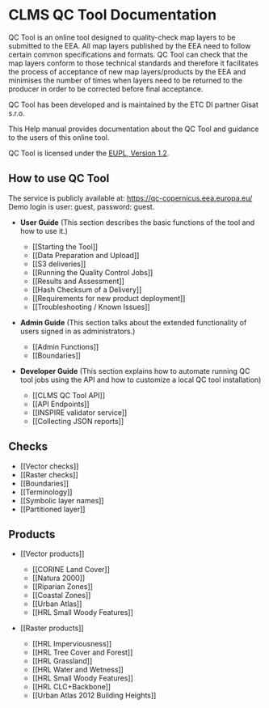 # CLMS QC Tool Documentation

QC Tool is an online tool designed to quality-check map layers to be submitted to the EEA. All map layers published by the EEA need to follow certain common specifications and formats. QC Tool can check that the map layers conform to those technical standards and therefore it facilitates the process of acceptance of new map layers/products by the EEA and minimises the number of times when layers need to be returned to the producer in order to be corrected before final acceptance. 

QC Tool has been developed and is maintained by the ETC DI partner Gisat s.r.o.

This Help manual provides documentation about the QC Tool and guidance to the users of this online tool.

QC Tool is licensed under the [EUPL, Version 1.2](https://github.com/eea/copernicus_quality_tools/blob/rc/LICENSE).

## How to use QC Tool

The service is publicly available at: https://qc-copernicus.eea.europa.eu/ Demo login is user: guest, password: guest.


* **User Guide**
(This section describes the basic functions of the tool and how to use it.)

  *  [[Starting the Tool]]
  *  [[Data Preparation and Upload]]
  *  [[S3 deliveries]]
  *  [[Running the Quality Control Jobs]]
  *  [[Results and Assessment]]
  *  [[Hash Checksum of a Delivery]]
  *  [[Requirements for new product deployment]]
  *  [[Troubleshooting / Known Issues]]

* **Admin Guide**
(This section talks about the extended functionality of users signed in as administrators.)

  *  [[Admin Functions]]
  *  [[Boundaries]]

* **Developer Guide**
(This section explains how to automate running QC tool jobs using the API and how to customize a local QC tool installation)
  * [[CLMS QC Tool API]]
  * [[API Endpoints]]
  * [[INSPIRE validator service]]
  * [[Collecting JSON reports]]

## Checks
* [[Vector checks]]
* [[Raster checks]]
* [[Boundaries]]
* [[Terminology]]
* [[Symbolic layer names]]
* [[Partitioned layer]]

## Products
* [[Vector products]]
  *  [[CORINE Land Cover]]
  *  [[Natura 2000]]
  *  [[Riparian Zones]]
  *  [[Coastal Zones]]
  *  [[Urban Atlas]]
  *  [[HRL Small Woody Features]]

* [[Raster products]]
  *  [[HRL Imperviousness]]
  *  [[HRL Tree Cover and Forest]]
  *  [[HRL Grassland]]
  *  [[HRL Water and Wetness]]
  *  [[HRL Small Woody Features]]
  *  [[HRL CLC+Backbone]]
  *  [[Urban Atlas 2012 Building Heights]]


